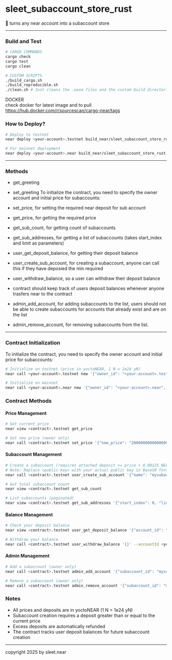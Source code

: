 # sleet_subaccount_store_rust

📝 turns any near account into a subaccount store

---

### Build and Test

```bash
# CARGO COMMANDS
cargo check
cargo test
cargo clean

# CUSTOM SCRIPTS
./build_cargo.sh
./build_reproducible.sh
./clean.sh # Just cleans the .wasm files and the custom build directories
```

DOCKER
<br/>
check docker for latest image and to pull
<br/>
https://hub.docker.com/r/sourcescan/cargo-near/tags


###  How to Deploy?

```bash
# Deploy to testnet
near deploy <your-account>.testnet build_near/sleet_subaccount_store_rust.wasm

# For mainnet deployment
near deploy <your-account>.near build_near/sleet_subaccount_store_rust.wasm
```

---

### Methods

- get_greeting
- set_greeting
To initialize the contract, you need to specify the owner account and initial price for subaccounts:

- set_price, for setting the required near deposit for sub account
- get_price, for getting the required price
- get_sub_count, for getting count of subaccounts
- get_sub_addresses, for getting a list of subaccounts (takes start_index and limit as parameters)
- user_get_deposit_balance, for getting their deposit balance
- user_create_sub_account, for creating a subaccount, anyone can call this if they have deposied the min required
- user_withdraw_balance, so a user can withdraw their deposit balance
- contract should keep track of users deposit balances whenever anyone trasfers near to the contract
- admin_add_account, for adding subaccounts to the list, users should not be able to create subaccounts for accounts that already exist and are on the list
- admin_remove_account, for removing subaccounts from the list.

---


### Contract Initialization

To initialize the contract, you need to specify the owner account and initial price for subaccounts:

```bash
# Initialize on testnet (price in yoctoNEAR, 1 N = 1e24 yN)
near call <your-account>.testnet new '{"owner_id": "<your-account>.testnet", "initial_price": "1000000000000000000000000"}' --accountId <your-account>.testnet

# Initialize on mainnet
near call <your-account>.near new '{"owner_id": "<your-account>.near", "initial_price": "1000000000000000000000000"}' --accountId <your-account>.near
```

### Contract Methods

#### Price Management
```bash
# Get current price
near view <contract>.testnet get_price

# Set new price (owner only)
near call <contract>.testnet set_price '{"new_price": "2000000000000000000000000"}' --accountId <owner>.testnet
```

#### Subaccount Management
```bash
# Create a subaccount (requires attached deposit >= price + 0.00125 NEAR for storage)
# Note: Replace <public-key> with your actual public key in Base58 format
near call <contract>.testnet user_create_sub_account '{"name": "mysubaccount", "new_public_key": "<public-key>"}' --deposit 1.1 --accountId <your-account>.testnet

# Get total subaccount count
near view <contract>.testnet get_sub_count

# List subaccounts (paginated)
near view <contract>.testnet get_sub_addresses '{"start_index": 0, "limit": 10}'
```

#### Balance Management
```bash
# Check your deposit balance
near view <contract>.testnet user_get_deposit_balance '{"account_id": "<your-account>.testnet"}'

# Withdraw your balance
near call <contract>.testnet user_withdraw_balance '{}' --accountId <your-account>.testnet
```


#### Admin Management
```bash
# Add a subaccount (owner only)
near call <contract>.testnet admin_add_account '{"subaccount_id": "mysubaccount.<contract>.testnet"}' --accountId <owner>.testnet

# Remove a subaccount (owner only)
near call <contract>.testnet admin_remove_account '{"subaccount_id": "mysubaccount.<contract>.testnet"}' --accountId <owner>.testnet
```

### Notes
- All prices and deposits are in yoctoNEAR (1 N = 1e24 yN)
- Subaccount creation requires a deposit greater than or equal to the current price
- Excess deposits are automatically refunded
- The contract tracks user deposit balances for future subaccount creation


---

copyright 2025 by sleet.near
